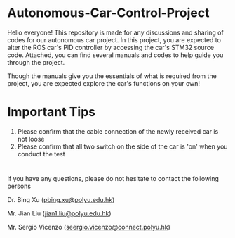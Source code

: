 # Autonomous-Car-Control-Project
Hello everyone!
This repository is made for any discussions and sharing of codes for our autonomous car project. 
In this project, you are expected to alter the ROS car's PID controller by accessing the car's STM32 source code.
Attached, you can find several manuals and codes to help guide you through the project.

Though the manuals give you the essentials of what is required from the project, you are expected explore the car's functions on your own!


# Important Tips
1. Please confirm that the cable connection of the newly received car is not loose
2. Please confirm that all two switch on the side of the car is 'on' when you conduct the test

# 
If you have any questions, please do not hesitate to contact the following persons

Dr. Bing Xu (pbing.xu@polyu.edu.hk)

Mr. Jian Liu (jian1.liu@polyu.edu.hk)

Mr. Sergio Vicenzo (seergio.vicenzo@connect.polyu.hk)

